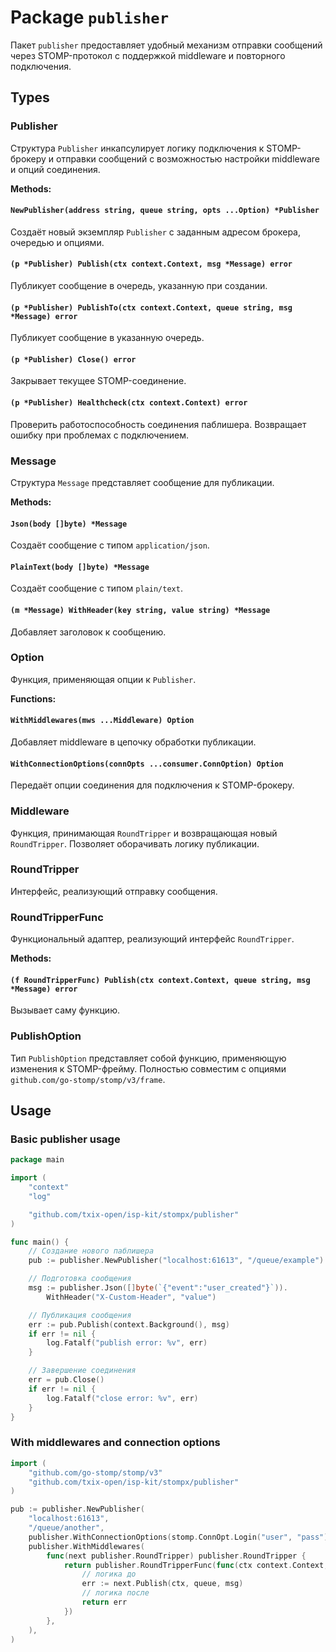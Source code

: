# Package `publisher`

Пакет `publisher` предоставляет удобный механизм отправки сообщений через STOMP-протокол с поддержкой middleware и повторного подключения.

## Types

### Publisher

Структура `Publisher` инкапсулирует логику подключения к STOMP-брокеру и отправки сообщений с возможностью настройки middleware и опций соединения.

**Methods:**

#### `NewPublisher(address string, queue string, opts ...Option) *Publisher`

Создаёт новый экземпляр `Publisher` с заданным адресом брокера, очередью и опциями.

#### `(p *Publisher) Publish(ctx context.Context, msg *Message) error`

Публикует сообщение в очередь, указанную при создании.

#### `(p *Publisher) PublishTo(ctx context.Context, queue string, msg *Message) error`

Публикует сообщение в указанную очередь.

#### `(p *Publisher) Close() error`

Закрывает текущее STOMP-соединение.

#### `(p *Publisher) Healthcheck(ctx context.Context) error`

Проверить работоспособность соединения паблишера. Возвращает ошибку при проблемах с подключением.

### Message

Структура `Message` представляет сообщение для публикации.

**Methods:**

#### `Json(body []byte) *Message`

Создаёт сообщение с типом `application/json`.

#### `PlainText(body []byte) *Message`

Создаёт сообщение с типом `plain/text`.

#### `(m *Message) WithHeader(key string, value string) *Message`

Добавляет заголовок к сообщению.

### Option

Функция, применяющая опции к `Publisher`.

**Functions:**

#### `WithMiddlewares(mws ...Middleware) Option`

Добавляет middleware в цепочку обработки публикации.

#### `WithConnectionOptions(connOpts ...consumer.ConnOption) Option`

Передаёт опции соединения для подключения к STOMP-брокеру.

### Middleware

Функция, принимающая `RoundTripper` и возвращающая новый `RoundTripper`. Позволяет оборачивать логику публикации.

### RoundTripper

Интерфейс, реализующий отправку сообщения.

### RoundTripperFunc

Функциональный адаптер, реализующий интерфейс `RoundTripper`.

**Methods:**

#### `(f RoundTripperFunc) Publish(ctx context.Context, queue string, msg *Message) error`

Вызывает саму функцию.

### PublishOption

Тип `PublishOption` представляет собой функцию, применяющую изменения к STOMP-фрейму. Полностью совместим с опциями `github.com/go-stomp/stomp/v3/frame`.

## Usage

### Basic publisher usage

```go
package main

import (
	"context"
	"log"

	"github.com/txix-open/isp-kit/stompx/publisher"
)

func main() {
	// Создание нового паблишера
	pub := publisher.NewPublisher("localhost:61613", "/queue/example")

	// Подготовка сообщения
	msg := publisher.Json([]byte(`{"event":"user_created"}`)).
		WithHeader("X-Custom-Header", "value")

	// Публикация сообщения
	err := pub.Publish(context.Background(), msg)
	if err != nil {
		log.Fatalf("publish error: %v", err)
	}

	// Завершение соединения
	err = pub.Close()
	if err != nil {
		log.Fatalf("close error: %v", err)
	}
}
```

### With middlewares and connection options

```go
import (
	"github.com/go-stomp/stomp/v3"
	"github.com/txix-open/isp-kit/stompx/publisher"
)

pub := publisher.NewPublisher(
	"localhost:61613",
	"/queue/another",
	publisher.WithConnectionOptions(stomp.ConnOpt.Login("user", "pass")),
	publisher.WithMiddlewares(
		func(next publisher.RoundTripper) publisher.RoundTripper {
			return publisher.RoundTripperFunc(func(ctx context.Context, queue string, msg *publisher.Message) error {
				// логика до
				err := next.Publish(ctx, queue, msg)
				// логика после
				return err
			})
		},
	),
)
```
